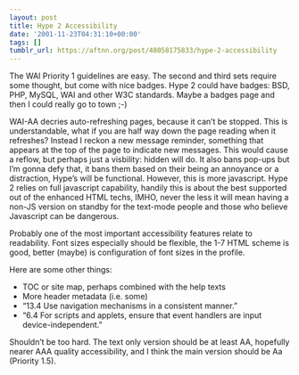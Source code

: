 ```yaml
---
layout: post
title: Hype 2 Accessibility
date: '2001-11-23T04:31:10+00:00'
tags: []
tumblr_url: https://aftnn.org/post/48058175833/hype-2-accessibility
---
```

<p>The WAI Priority 1 guidelines are easy. The second and third sets require some thought, but come with nice badges. Hype 2 could have badges: BSD, PHP, MySQL, WAI and other W3C standards. Maybe a badges page and then I could really go to town ;-)</p>
<p>WAI-AA decries auto-refreshing pages, because it can&rsquo;t be stopped. This is understandable, what if you are half way down the page reading when it refreshes? Instead I reckon a new message reminder, something that appears at the top of the page to indicate new messages. This would cause a reflow, but perhaps just a visbility: hidden will do. It also bans pop-ups but I&rsquo;m gonna defy that, it bans them based on their being an annoyance or a distraction, Hype&rsquo;s will be functional. However, this is more javascript. Hype 2 relies on full javascript capability, handily this is about the best supported out of the enhanced HTML techs, IMHO, never the less it will mean having a non-JS version on standby for the text-mode people and those who believe Javascript can be dangerous.</p>
<p>Probably one of the most important accessibility features relate to readability. Font sizes especially should be flexible, the 1-7 HTML scheme is good, better (maybe) is configuration of font sizes in the profile.</p>
<p>Here are some other things:</p>
<ul>
<li>TOC or site map, perhaps combined with the help texts</li>
<li>More header metadata (i.e. some)</li>
<li>&ldquo;13.4 Use navigation mechanisms in a consistent manner.&rdquo;</li>
<li>&ldquo;6.4 For scripts and applets, ensure that event handlers are input device-independent.&rdquo;</li>
</ul>
<p>Shouldn&rsquo;t be too hard. The text only version should be at least AA, hopefully nearer AAA quality accessibility, and I think the main version should be Aa (Priority 1.5).</p>
